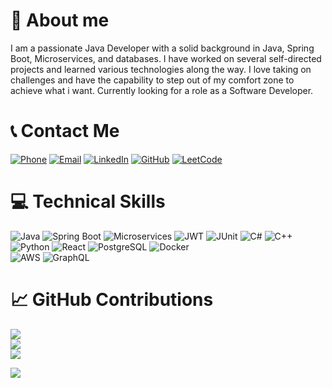 # 👤 About me

I am a passionate Java Developer with a solid background in Java, Spring Boot, Microservices, and databases. I have worked on several self-directed projects and learned various technologies along the way. I love taking on challenges and have the capability to step out of my comfort zone to achieve what i want. Currently looking for a role as a Software Developer.

# 📞 Contact Me

[![Phone](https://img.shields.io/badge/Phone-%23000000.svg?logo=phone&logoColor=white)](tel:+xxxxxxxxxx) 
[![Email](https://img.shields.io/badge/Email-%23D14836.svg?logo=gmail&logoColor=white)](mailto:***) 
[![LinkedIn](https://img.shields.io/badge/LinkedIn-%230077B5.svg?logo=linkedin&logoColor=white)](https://www.linkedin.com/in/ripan-baidya-9230412a6) 
[![GitHub](https://img.shields.io/badge/GitHub-%23121011.svg?logo=github&logoColor=white)](https://github.com/ripanbaidya2004) 
[![LeetCode](https://img.shields.io/badge/LeetCode-%23FFA116.svg?logo=leetcode&logoColor=white)](https://leetcode.com/u/baidyaripan08/)

# 💻 Technical Skills

![Java](https://img.shields.io/badge/java-%23ED8B00.svg?style=for-the-badge&logo=java&logoColor=green)
![Spring Boot](https://img.shields.io/badge/spring-%236DB33F.svg?style=for-the-badge&logo=spring&logoColor=white) 
![Microservices](https://img.shields.io/badge/microservices-%234ea94b.svg?style=for-the-badge&logo=microservices&logoColor=white)
![JWT](https://img.shields.io/badge/JWT-black?style=for-the-badge&logo=json-web-tokens)
![JUnit](https://img.shields.io/badge/JUnit-25A162.svg?style=for-the-badge&logo=junit&logoColor=white)
![C#](https://img.shields.io/badge/c%23-%2300599C.svg?style=for-the-badge&logo=csharp&logoColor=white) 
![C++](https://img.shields.io/badge/c%2B%2B-%2300599C.svg?style=for-the-badge&logo=c%2B%2B&logoColor=white)
![Python](https://img.shields.io/badge/python-3670A0?style=for-the-badge&logo=python&logoColor=ffdd54) 
![React](https://img.shields.io/badge/react-%2361DAFB.svg?style=for-the-badge&logo=react&logoColor=black)
![PostgreSQL](https://img.shields.io/badge/postgresql-%23316192.svg?style=for-the-badge&logo=postgresql&logoColor=white)
![Docker](https://img.shields.io/badge/docker-%230db7ed.svg?style=for-the-badge&logo=docker&logoColor=white)  
![AWS](https://img.shields.io/badge/AWS-232F3E.svg?style=for-the-badge&logo=amazonaws&logoColor=white)
![GraphQL](https://img.shields.io/badge/graphql-%E10098.svg?style=for-the-badge&logo=graphql&logoColor=white)

# 📈 GitHub Contributions
![](https://github-readme-stats.vercel.app/api?username=ripanbaidya08&theme=radical&hide_border=false&include_all_commits=true&count_private=true)<br/>
![](https://github-readme-streak-stats.herokuapp.com/?user=ripanbaidya08&theme=radical&hide_border=false)<br/>
![](https://github-readme-stats.vercel.app/api/top-langs/?username=ripanbaidya08&theme=radical&hide_border=false&include_all_commits=true&count_private=true&layout=compact)


[![](https://visitcount.itsvg.in/api?id=ripanbaidya08&icon=0&color=0)](https://visitcount.itsvg.in)
